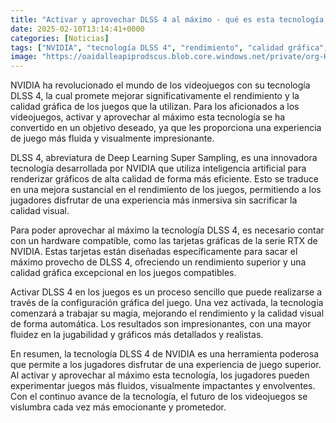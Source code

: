 ```yaml
---
title: "Activar y aprovechar DLSS 4 al máximo - qué es esta tecnología, qué necesitas para usarla y cómo activarla"
date: 2025-02-10T13:14:41+0000
categories: [Noticias]
tags: ["NVIDIA", "tecnología DLSS 4", "rendimiento", "calidad gráfica", "inteligencia artificial", "tarjetas gráficas", "juegos compatibles."]
image: "https://oaidalleapiprodscus.blob.core.windows.net/private/org-HKmKxpuNw3Y88lm4EBrIPq0n/user-ZwiCXOggLL8ZNNKE2g7rXFmV/img-jlzsSVUKvrbGmQgKWFRlIDAx.png?st=2025-02-10T12%3A14%3A41Z&se=2025-02-10T14%3A14%3A41Z&sp=r&sv=2024-08-04&sr=b&rscd=inline&rsct=image/png&skoid=d505667d-d6c1-4a0a-bac7-5c84a87759f8&sktid=a48cca56-e6da-484e-a814-9c849652bcb3&skt=2025-02-10T07%3A23%3A46Z&ske=2025-02-11T07%3A23%3A46Z&sks=b&skv=2024-08-04&sig=T6wkrhygAgoZnBZmJ6w3ig83DTpYAvF7ttgcBJyupWo%3D"
---
```


NVIDIA ha revolucionado el mundo de los videojuegos con su tecnología DLSS 4, la cual promete mejorar significativamente el rendimiento y la calidad gráfica de los juegos que la utilizan. Para los aficionados a los videojuegos, activar y aprovechar al máximo esta tecnología se ha convertido en un objetivo deseado, ya que les proporciona una experiencia de juego más fluida y visualmente impresionante.

DLSS 4, abreviatura de Deep Learning Super Sampling, es una innovadora tecnología desarrollada por NVIDIA que utiliza inteligencia artificial para renderizar gráficos de alta calidad de forma más eficiente. Esto se traduce en una mejora sustancial en el rendimiento de los juegos, permitiendo a los jugadores disfrutar de una experiencia más inmersiva sin sacrificar la calidad visual.

Para poder aprovechar al máximo la tecnología DLSS 4, es necesario contar con un hardware compatible, como las tarjetas gráficas de la serie RTX de NVIDIA. Estas tarjetas están diseñadas específicamente para sacar el máximo provecho de DLSS 4, ofreciendo un rendimiento superior y una calidad gráfica excepcional en los juegos compatibles.

Activar DLSS 4 en los juegos es un proceso sencillo que puede realizarse a través de la configuración gráfica del juego. Una vez activada, la tecnología comenzará a trabajar su magia, mejorando el rendimiento y la calidad visual de forma automática. Los resultados son impresionantes, con una mayor fluidez en la jugabilidad y gráficos más detallados y realistas.

En resumen, la tecnología DLSS 4 de NVIDIA es una herramienta poderosa que permite a los jugadores disfrutar de una experiencia de juego superior. Al activar y aprovechar al máximo esta tecnología, los jugadores pueden experimentar juegos más fluidos, visualmente impactantes y envolventes. Con el continuo avance de la tecnología, el futuro de los videojuegos se vislumbra cada vez más emocionante y prometedor.
    